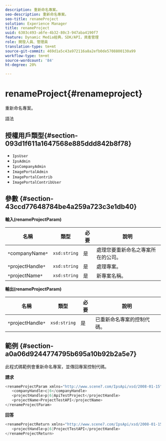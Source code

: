 ```yaml
---
description: 重新命名專案。
seo-description: 重新命名專案。
seo-title: renameProject
solution: Experience Manager
title: renameProject
uuid: 6303c493-a6fe-4b32-80c3-947aba4190f7
feature: Dynamic Media經典，SDK/API，資產管理
role: 開發人員、管理員
translation-type: tm+mt
source-git-commit: 469d1a5c43a972116a8a2efb0de5708800130a99
workflow-type: tm+mt
source-wordcount: '84'
ht-degree: 20%

---
```



# renameProject{#renameproject}

重新命名專案。

語法

## 授權用戶類型{#section-093d1f611a1647568e885ddd842b8f78}

* `IpsUser`
* `IpsAdmin`
* `IpsCompanyAdmin`
* `ImagePortalAdmin`
* `ImagePortalContrib`
* `ImagePortalContribUser`

## 參數 {#section-43ccd77648784be4a259a723c3e1db40}

**輸入(renameProjectParam)**

| 名稱 | 類型 | 必要 | 說明 |
|---|---|---|---|
| `*`companyName`*` | `xsd:string` | 是 | 處理您要重新命名之專案所在的公司。 |
| `*`projectHandle`*` | `xsd:string` | 是 | 處理專案。 |
| `*`projectName`*` | `xsd:string` | 是 | 新專案名稱。 |

**輸出(renameProjectParam)**

| 名稱 | 類型 | 必要 | 說明 |
|---|---|---|---|
| `*`projectHandle`*` | `xsd:string` | 是 | 已重新命名專案的控制代碼。 |

## 範例 {#section-a0a06d9244774795b695a10b92b2a5e7}

此程式碼範例會重新命名專案，並傳回專案控制代碼。

**請求**

```java
<renameProjectParam xmlns="http://www.scene7.com/IpsApi/xsd/2008-01-15">
   <companyHandle>c|6</companyHandle>
   <projectHandle>p|6|ApiTestProject</projectHandle>
   <projectName>ProjectTestAPI</projectName>
</renameProjectParam>
```

**回答**

```java
<renameProjectReturn xmlns="http://www.scene7.com/IpsApi/xsd/2008-01-15">
   <projectHandle>p|6|ProjectTestAPI</projectHandle>
</renameProjectReturn>
```


